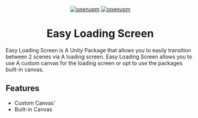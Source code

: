 <div align="center">

  [![openupm](https://img.shields.io/npm/v/com.generalisk.loadingscreen?label=openupm&registry_uri=https://package.openupm.com)](https://openupm.com/packages/com.generalisk.loadingscreen/)
  [![openupm](https://img.shields.io/badge/dynamic/json?color=brightgreen&label=downloads&query=%24.downloads&suffix=%2Fmonth&url=https%3A%2F%2Fpackage.openupm.com%2Fdownloads%2Fpoint%2Flast-month%2Fcom.generalisk.loadingscreen)](https://openupm.com/packages/com.generalisk.loadingscreen/)

  # Easy Loading Screen
</div>

Easy Loading Screen is A Unity Package that allows you to easily transition between 2 scenes via A loading screen. Easy Loading Screen allows you to use A custom canvas for the loading screen or opt to use the packages built-in canvas.

## Features
- Custom Canvas'
- Built-in Canvas
